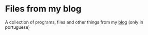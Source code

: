 # Files from my blog 
A collection of programs, files and other things from my [blog](https://giovannireisnunes.wordpress.com) (only in portuguese)
